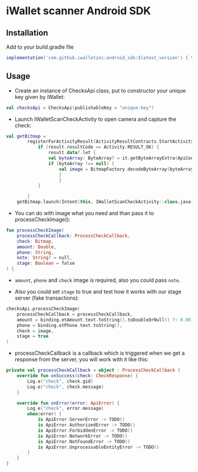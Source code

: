 # iWallet scanner Android SDK
## Installation

Add to your build.gradle file
```groovy
implementation('com.github.iwalletinc:android_sdk:$latest_version') { transitive = true } 
```
## Usage
* Create an instance of ChecksApi class, put to constructor your unique key given by iWallet: 
```kotlin
val checksApi = ChecksApi(publishableKey = "unique-key")
```
* Launch IWalletScanCheckActivity to open camera and capture the check:
```kotlin
val getBitmap =
    	registerForActivityResult(ActivityResultContracts.StartActivityForResult()) { result ->
        	if (result.resultCode == Activity.RESULT_OK) {
            	result.data?.let {
                val byteArray: ByteArray? = it.getByteArrayExtra(ApiConstants.IWALLET_FRONT_CHECK)
                if (byteArray !== null) {
                    val image = BitmapFactory.decodeByteArray(byteArray, 0, byteArray.size)
                	}
            	    }
        	}

    	}
	getBitmap.launch(Intent(this, IWalletScanCheckActivity::class.java)) 
```
* You can do with image what you need and than pass it to processCheckImage():
```kotlin
fun processCheckImage(
    processCheckCallback: ProcessCheckCallback,
    check: Bitmap,
    amount: Double,
    phone: String,
    note: String? = null,
    stage: Boolean = false
) {
```
* `amount`, `phone` and `check` image is required, also you could pass `note`.

* Also you could set `stage` to true and test how it works with our stage server (fake transactions):
```kotlin
checksApi.processCheckImage(
    processCheckCallback = processCheckCallback,
    amount = binding.etAmount.text.toString().toDoubleOrNull() ?: 0.00,
    phone = binding.etPhone.text.toString(),
    check = image,
    stage = true
)
```
* processCheckCallback is a callback which is triggered when we get a response from the server, you will work with it like this:
```kotlin
private val processCheckCallback = object : ProcessCheckCallback {
    override fun onSuccess(check: CheckResponse) {
        Log.e("check", check.gid)
        Log.e("check", check.message)
    }

    override fun onError(error: ApiError) {
        Log.e("check", error.message)
        when(error) {
            is ApiError.ServerError -> TODO()
            is ApiError.AuthorizedError -> TODO()
            is ApiError.ForbiddenError -> TODO()
            is ApiError.NetworkError -> TODO()
            is ApiError.NotFoundError -> TODO()
            is ApiError.UnprocessableEntityError -> TODO()
        }
    }
}
```
